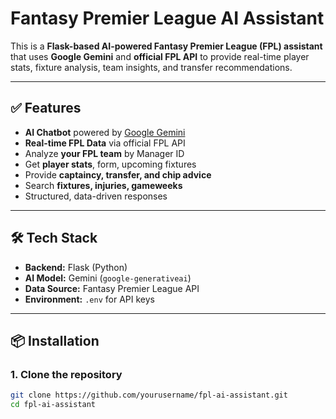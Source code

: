 # Fantasy Premier League AI Assistant

This is a **Flask-based AI-powered Fantasy Premier League (FPL) assistant** that uses **Google Gemini** and **official FPL API** to provide real-time player stats, fixture analysis, team insights, and transfer recommendations.

---

## ✅ Features

- **AI Chatbot** powered by [Google Gemini](https://ai.google.dev/)
- **Real-time FPL Data** via official FPL API
- Analyze **your FPL team** by Manager ID
- Get **player stats**, form, upcoming fixtures
- Provide **captaincy, transfer, and chip advice**
- Search **fixtures, injuries, gameweeks**
- Structured, data-driven responses

---

## 🛠️ Tech Stack

- **Backend:** Flask (Python)
- **AI Model:** Gemini (`google-generativeai`)
- **Data Source:** Fantasy Premier League API
- **Environment:** `.env` for API keys

---

## 📦 Installation

### 1. Clone the repository
```bash
git clone https://github.com/yourusername/fpl-ai-assistant.git
cd fpl-ai-assistant
